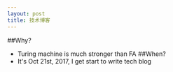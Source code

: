 ```yaml
---
layout: post
title: 技术博客
---
```


##Why?
- Turing machine is much stronger than FA
##When?
- It's Oct 21st, 2017, I get start to write tech blog
